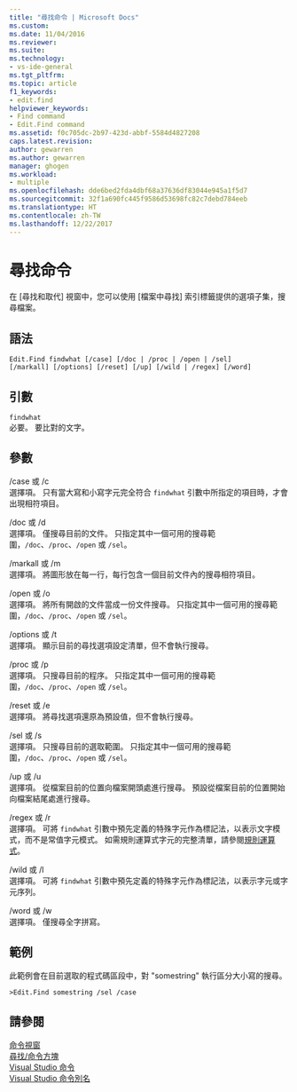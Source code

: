 ```yaml
---
title: "尋找命令 | Microsoft Docs"
ms.custom: 
ms.date: 11/04/2016
ms.reviewer: 
ms.suite: 
ms.technology:
- vs-ide-general
ms.tgt_pltfrm: 
ms.topic: article
f1_keywords:
- edit.find
helpviewer_keywords:
- Find command
- Edit.Find command
ms.assetid: f0c705dc-2b97-423d-abbf-5584d4827208
caps.latest.revision: 
author: gewarren
ms.author: gewarren
manager: ghogen
ms.workload:
- multiple
ms.openlocfilehash: dde6bed2fda4dbf68a37636df83044e945a1f5d7
ms.sourcegitcommit: 32f1a690fc445f9586d53698fc82c7debd784eeb
ms.translationtype: HT
ms.contentlocale: zh-TW
ms.lasthandoff: 12/22/2017
---
```

# <a name="find-command"></a>尋找命令
在 [尋找和取代] 視窗中，您可以使用 [檔案中尋找] 索引標籤提供的選項子集，搜尋檔案。  
  
## <a name="syntax"></a>語法  
  
```  
Edit.Find findwhat [/case] [/doc | /proc | /open | /sel]   
[/markall] [/options] [/reset] [/up] [/wild | /regex] [/word]  
```  
  
## <a name="arguments"></a>引數  
 `findwhat`  
 必要。 要比對的文字。  
  
## <a name="switches"></a>參數  
 /case 或 /c  
 選擇項。 只有當大寫和小寫字元完全符合 `findwhat` 引數中所指定的項目時，才會出現相符項目。  
  
 /doc 或 /d  
 選擇項。 僅搜尋目前的文件。 只指定其中一個可用的搜尋範圍，`/doc`、`/proc`、`/open` 或 `/sel`。  
  
 /markall 或 /m  
 選擇項。 將圖形放在每一行，每行包含一個目前文件內的搜尋相符項目。  
  
 /open 或 /o  
 選擇項。 將所有開啟的文件當成一份文件搜尋。 只指定其中一個可用的搜尋範圍，`/doc`、`/proc`、`/open` 或 `/sel`。  
  
 /options 或 /t  
 選擇項。 顯示目前的尋找選項設定清單，但不會執行搜尋。  
  
 /proc 或 /p  
 選擇項。 只搜尋目前的程序。 只指定其中一個可用的搜尋範圍，`/doc`、`/proc`、`/open` 或 `/sel`。  
  
 /reset 或 /e  
 選擇項。 將尋找選項還原為預設值，但不會執行搜尋。  
  
 /sel 或 /s  
 選擇項。 只搜尋目前的選取範圍。 只指定其中一個可用的搜尋範圍，`/doc`、`/proc`、`/open` 或 `/sel`。  
  
 /up 或 /u  
 選擇項。 從檔案目前的位置向檔案開頭處進行搜尋。 預設從檔案目前的位置開始向檔案結尾處進行搜尋。  
  
 /regex 或 /r  
 選擇項。 可將 `findwhat` 引數中預先定義的特殊字元作為標記法，以表示文字模式，而不是常值字元模式。 如需規則運算式字元的完整清單，請參閱[規則運算式](../../ide/using-regular-expressions-in-visual-studio.md)。  
  
 /wild 或 /l  
 選擇項。 可將 `findwhat` 引數中預先定義的特殊字元作為標記法，以表示字元或字元序列。  
  
 /word 或 /w  
 選擇項。 僅搜尋全字拼寫。  
  
## <a name="example"></a>範例  
 此範例會在目前選取的程式碼區段中，對 "somestring" 執行區分大小寫的搜尋。  
  
```  
>Edit.Find somestring /sel /case  
```  
  
## <a name="see-also"></a>請參閱  
 [命令視窗](../../ide/reference/command-window.md)   
 [尋找/命令方塊](../../ide/find-command-box.md)   
 [Visual Studio 命令](../../ide/reference/visual-studio-commands.md)   
 [Visual Studio 命令別名](../../ide/reference/visual-studio-command-aliases.md)